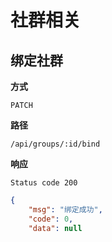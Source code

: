 # 社群相关

## 绑定社群

**方式**

`PATCH`

**路径**

`/api/groups/:id/bind`

**响应**

`Status code 200`

```json
{
    "msg": "绑定成功",
    "code": 0,
    "data": null
```
